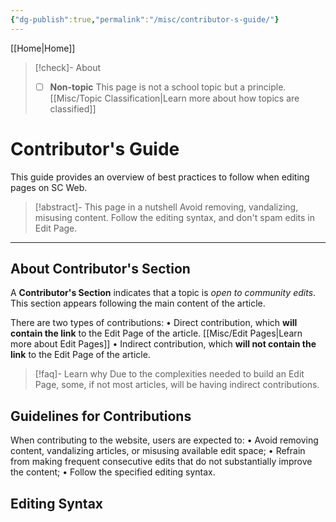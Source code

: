 ```yaml
---
{"dg-publish":true,"permalink":"/misc/contributor-s-guide/"}
---
```



[[Home\|Home]]

>[!check]- About
>- [ ] **Non-topic**
>This page is not a school topic but a principle.
>[[Misc/Topic Classification\|Learn more about how topics are classified]]

# Contributor's Guide
This guide provides an overview of best practices to follow when editing pages on SC Web.

>[!abstract]- This page in a nutshell
>Avoid removing, vandalizing, misusing content. Follow the editing syntax, and don't spam edits in Edit Page.

***

## About Contributor's Section

A **Contributor's Section** indicates that a topic is *open to community edits*. This section appears following the main content of the article.

There are two types of contributions:
• Direct contribution, which **will contain the link** to the Edit Page of the article. [[Misc/Edit Pages\|Learn more about Edit Pages]]
• Indirect contribution, which **will not contain the link** to the Edit Page of the article.

>[!faq]- Learn why
> Due to the complexities needed to build an Edit Page, some, if not most articles, will be having indirect contributions.

## Guidelines for Contributions
When contributing to the website, users are expected to:
• Avoid removing content, vandalizing articles, or misusing available edit space;
• Refrain from making frequent consecutive edits that do not substantially improve the content;
• Follow the specified editing syntax.

## Editing Syntax

